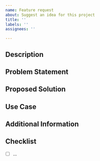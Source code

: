 ```yaml
---
name: Feature request
about: Suggest an idea for this project
title: ''
labels: ''
assignees: ''

---
```


## Description

## Problem Statement

## Proposed Solution

## Use Case

## Additional Information

## Checklist

- [ ] ...
